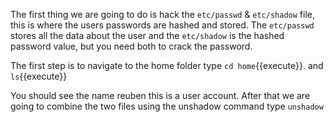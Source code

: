 The first thing we are going to do is hack the `etc/passwd` & `etc/shadow` file, this is where the users passwords are hashed and stored. The `etc/passwd` stores all the data about the user and the `etc/shadow` is the hashed password value, but you need both to crack the password.

The first step is to navigate to the home folder type `cd home`{{execute}}. and `ls`{{execute}}  

You should see the name reuben this is a user account. After that we are going to combine the two files using the unshadow command type `unshadow`  
